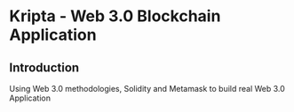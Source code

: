 # Kripta - Web 3.0 Blockchain Application

## Introduction
Using Web 3.0 methodologies, Solidity and Metamask to build real Web 3.0 Application